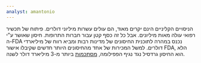 ```yaml
---
analyst: amantonio
---
```


הניסויים הקליניים הינם יקרים מאוד, הם עולים עשרות מיליוני דולרים. פיתוח של תכשיר רפואי עולה מאות מיליונים. אבל כל זה כסף קטן עבור חברות התרופות. חיסון שאושר ע"י ה-FDA נכנס במהרה לתוכנית החיסונים של מדינות רבות ומביא רווח של מיליארדי דולרים. למשל המכירות של אחד מהחיסונים היותר חדשים שקיבלו אישור FDA, הלא הוא החיסון גרדסיל נגד נגיף הפפילומה, [מסתכמות](https://www.bloomberg.com/news/articles/2016-10-25/merck-beats-estimates-as-sales-of-gardasil-vaccine-surge) ביותר מ-3 מיליארד דולר לשנה.
